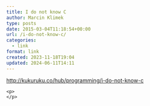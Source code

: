 ```yaml
---
title: I do not know C
author: Marcin Klimek
type: posts
date: 2015-03-04T11:18:54+00:00
url: /i-do-not-know-c/
categories:
  - link
format: link
created: 2023-11-18T19:04
updated: 2024-06-11T14:11
---
```

<div dir="ltr">
  <a href="http://kukuruku.co/hub/programming/i-do-not-know-c"><a href="http://kukuruku.co/hub/programming/i-do-not-know-c" >http://kukuruku.co/hub/programming/i-do-not-know-c</a></a><br clear="all" /></p> 
  
  <div>
    <div class="gmail_signature">
    </div>
  </div>
  
  <p>
    </div> 
    
    <p>
    </p>